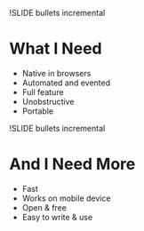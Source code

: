 !SLIDE bullets incremental

# What I Need

* Native in browsers
* Automated and evented
* Full feature
* Unobstructive
* Portable

!SLIDE bullets incremental

# And I Need More

* Fast
* Works on mobile device
* Open & free
* Easy to write & use
